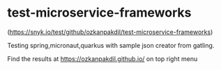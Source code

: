 # test-microservice-frameworks

(https://snyk.io/test/github/ozkanpakdil/test-microservice-frameworks)

Testing spring,micronaut,quarkus with sample json creator from gatling.

Find the results at https://ozkanpakdil.github.io/ on top right menu

